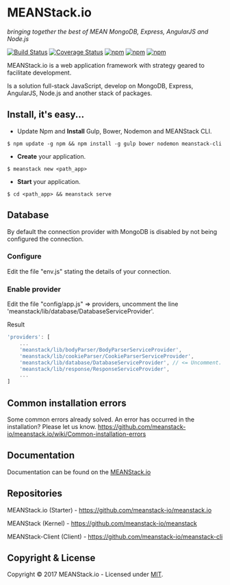# MEANStack.io
*bringing together the best of MEAN MongoDB, Express, AngularJS and Node.js*

[![Build Status](https://travis-ci.org/meanstack-io/meanstack.svg)](https://travis-ci.org/meanstack-io/meanstack)
[![Coverage Status](https://coveralls.io/repos/github/meanstack-io/meanstack/badge.svg)](https://coveralls.io/github/meanstack-io/meanstack)
[![npm](https://img.shields.io/npm/v/meanstack.svg)](https://www.npmjs.com/package/meanstack)
[![npm](https://img.shields.io/npm/dm/meanstack.svg)](https://www.npmjs.com/package/meanstack)
[![npm](https://img.shields.io/npm/l/meanstack.svg)](https://www.npmjs.com/package/meanstack)

MEANStack.io is a web application framework with strategy geared to facilitate development.

Is a solution full-stack JavaScript, develop on MongoDB, Express, AngularJS, Node.js and another stack of packages.

## Install, it's easy...
* Update Npm and **Install** Gulp, Bower, Nodemon and MEANStack CLI.
```
$ npm update -g npm && npm install -g gulp bower nodemon meanstack-cli
```

* **Create** your application.
```
$ meanstack new <path_app>
```

* **Start** your application.
```
$ cd <path_app> && meanstack serve
```

## Database
By default the connection provider with MongoDB is disabled by not being configured the connection.

### Configure
Edit the file "env.js" stating the details of your connection.

### Enable provider
Edit the file "config/app.js" => providers, uncomment the line 'meanstack/lib/database/DatabaseServiceProvider'.

Result
```js
'providers': [
    ...
    'meanstack/lib/bodyParser/BodyParserServiceProvider',
    'meanstack/lib/cookieParser/CookieParserServiceProvider',
    'meanstack/lib/database/DatabaseServiceProvider', // <= Uncomment.
    'meanstack/lib/response/ResponseServiceProvider',
    ...
]
```

## Common installation errors
Some common errors already solved. An error has occurred in the installation? Please let us know.
https://github.com/meanstack-io/meanstack.io/wiki/Common-installation-errors


## Documentation
Documentation can be found on the [MEANStack.io](http://meanstack.io/docs/)

## Repositories

MEANStack.io (Starter) - https://github.com/meanstack-io/meanstack.io

MEANStack (Kernel) - https://github.com/meanstack-io/meanstack

MEANStack-Client (Client) - https://github.com/meanstack-io/meanstack-cli

## Copyright & License

Copyright © 2017 MEANStack.io - Licensed under [MIT](https://github.com/meanstack-io/meanstack.io/blob/master/License).
